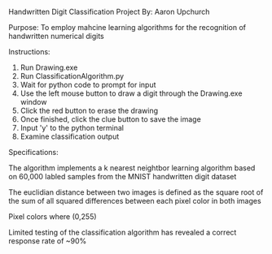 Handwritten Digit Classification Project
By: Aaron Upchurch

Purpose: To employ mahcine learning algorithms for the recognition of handwritten numerical digits

Instructions:
  1. Run Drawing.exe
  2. Run ClassificationAlgorithm.py
  3. Wait for python code to prompt for input
  4. Use the left mouse button to draw a digit through the Drawing.exe window
  5. Click the red button to erase the drawing
  6. Once finished, click the clue button to save the image
  7. Input 'y' to the python terminal
  8. Examine classification output

Specifications:

  The algorithm implements a k nearest neightbor learning algorithm based on 60,000 labled samples
  from the MNIST handwritten digit dataset
  
  The euclidian distance between two images is defined as the square root of the sum of all squared differences
  between each pixel color in both images
  
  Pixel colors where (0,255)
  
  Limited testing of the classification algorithm has revealed a correct response rate of ~90%
  
  
  
  

